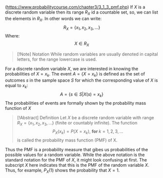 (https://www.probabilitycourse.com/chapter3/3_1_3_pmf.php)
If $X$ is a discrete random variable then its range $R_X$ id a countable set, so, we can list the elements in $R_X$. In other words  we can write:$$R_X=\{x_1, x_2, x_3, ...\}$$
Where:$$X\in R_X$$
>[!Note] Notation 
>While random variables are usually denoted in capital letters, for the range
> lowercase is used.

For a discrete random variable $X$, we are interested in knowing the probabilities of $X=x_k$. The event $A=\{X=x_k\}$ is defined as the set of outcomes $s$ in the sample space $S$ for which the corresponding value of $X$ is equal to $x_k$:$$A=\{s\in S|X(s)=x_k\}$$
The probabilities of events are formally shown by the probability mass function of $X$
> [!Abstract] Definition
> Let $X$ be a discrete random variable with range $R_X=\{x_1,x_2,x_3,...\}$ (finite or countably infinite). The function 
> $$P_X(x_k)=P(X=x_k),\ \textbf{for } k = 1,2,3,...$$
> is called the probability mass function (PMF) of X.

Thus the PMF is a probability measure that gibes us probabilities of the possible values for a random variable. While the above notation is the standard notation for the PMF of $X$, it might look confusing at first. The subscript $X$ here indicates that this is the PMF of the random variable $X$. Thus, for example, $P_X(1)$ shows the probability that $X=1$.

